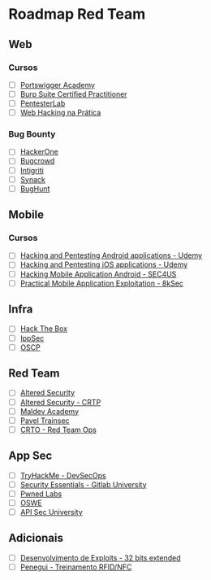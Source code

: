 # Roadmap Red Team

## Web

### Cursos

- [ ] [Portswigger Academy](https://portswigger.net/web-security/all-topics)
- [ ] [Burp Suite Certified Practitioner](https://portswigger.net/web-security/certification)
- [ ] [PentesterLab](https://pentesterlab.com/)
- [ ] [Web Hacking na Prática](https://hackingclub.com/web-hacking-na-pratica/)

### Bug Bounty

- [ ] [HackerOne](https://www.hackerone.com/)
- [ ] [Bugcrowd](https://www.bugcrowd.com/)
- [ ] [Intigriti](https://www.intigriti.com/)
- [ ] [Synack](https://www.synack.com/)
- [ ] [BugHunt](https://www.bughunt.com.br/)

## Mobile

### Cursos

- [ ] [Hacking and Pentesting Android applications - Udemy](https://www.udemy.com/course/hacking-and-pentesting-android-applications/)
- [ ] [Hacking and Pentesting iOS applications - Udemy](https://www.udemy.com/course/hacking-and-pentesting-ios-applications/)
- [ ] [Hacking Mobile Application Android - SEC4US](https://sec4us.com.br/treinamentos/hacking-mobile-application-android/)
- [ ] [Practical Mobile Application Exploitation - 8kSec](https://academy.8ksec.io/course/practical-mobile-application-exploitation)

## Infra

- [ ] [Hack The Box](https://www.hackthebox.com/)
- [ ] [IppSec](https://ippsec.rocks/?#)
- [ ] [OSCP](https://www.offsec.com/courses/pen-200/)

## Red Team

- [ ] [Altered Security](https://www.alteredsecurity.com/)
- [ ] [Altered Security - CRTP](https://www.alteredsecurity.com/adlab)
- [ ] [Maldev Academy](https://maldevacademy.com/)
- [ ] [Pavel Trainsec](https://training.trainsec.net/windows-internals-and-programming)
- [ ] [CRTO - Red Team Ops](https://training.zeropointsecurity.co.uk/courses/red-team-ops)

## App Sec

- [ ] [TryHackMe - DevSecOps](https://tryhackme.com/path/outline/devsecops)
- [ ] [Security Essentials - Gitlab University](https://university.gitlab.com/courses/security-essentials)
- [ ] [Pwned Labs](https://pwnedlabs.io/)
- [ ] [OSWE](https://www.offsec.com/courses/web-300/)
- [ ] [API Sec University](https://www.apisecuniversity.com/)

## Adicionais

- [ ] [Desenvolvimento de Exploits - 32 bits extended](https://sec4us.com.br/treinamentos/desenvolvimento-de-exploits-32-bits-extended/)
- [ ] [Penegui - Treinamento RFID/NFC](https://penegui.com/)
